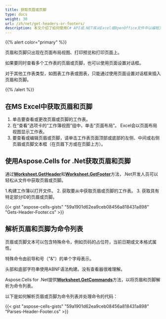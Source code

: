 ```yaml
---
title: 获取页眉或页脚
type: docs
weight: 30
url: /zh/net/get-headers-or-footers/
description: 本文介绍了如何使用C# API或.NET库从Excel或OpenOffice文件中以编程方式获取页眉和页脚。
---
```


{{% alert color="primary" %}}

页眉和页脚只出现在页面布局视图、打印预览和打印页面上。 

如果要同时查看多个工作表的页眉或页脚，也可以使用页面设置对话框。 

对于其他工作表类型，如图表工作表或图表，只能通过使用页面设置对话框来插入页眉和页脚。

{{% /alert %}}

## **在MS Excel中获取页眉和页脚**
1. 单击要查看或更改页眉或页脚的工作表。
2. 在“查看”选项卡的“工作簿视图”组中，单击“页面布局”。
  Excel会以页面布局视图显示工作表。
3. 要查看或编辑页眉或页脚，请单击工作表页面顶部或底部的左侧、中间或右侧页眉或页脚文本框（在页眉下方或在页脚上方）。


## **使用Aspose.Cells for .Net获取页眉和页脚**
通过[**Worksheet.GetHeader**](https://reference.aspose.com/cells/net/aspose.cells/worksheet/GetHeader/)和[**Worksheet.GetFooter**](https://reference.aspose.com/cells/net/aspose.cells/worksheet/GetFooter/)方法，.Net开发人员可以轻松从文件中获取页眉或页脚。

1.构建工作簿以打开文件。
2. 获取要从中获取页眉或页脚的工作表。
3. 获取具有特定部分ID的页眉或页脚。

{{< gist "aspose-cells-gists" "59a1901d62ea9ceb08456a818431a898" "Gets-Header-Footer.cs" >}}

## **解析页眉和页脚为命令列表**
页眉或页脚文本可以包含特殊命令，例如页码的占位符，当前日期或文本格式属性。

特殊命令由前导和号（"&"）的单个字母表示。

头部和底部字符串使用ABNF语法构建。没有查看器很难理解。

Aspose.Cells for .Net提供[**Worksheet.GetCommands**](https://reference.aspose.com/cells/net/aspose.cells/worksheet/GetCommands/)方法，以将页眉和页脚解析为命令列表。

以下是如何解析页眉或页脚为命令列表并处理命令的代码：

{{< gist "aspose-cells-gists" "59a1901d62ea9ceb08456a818431a898" "Parses-Header-Footer.cs" >}}
